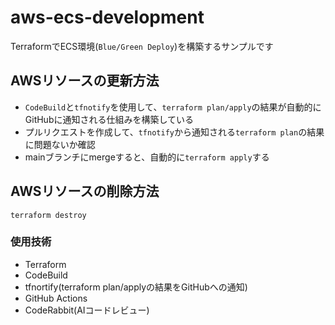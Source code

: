# aws-ecs-development
TerraformでECS環境(`Blue/Green Deploy`)を構築するサンプルです

## AWSリソースの更新方法
- `CodeBuild`と`tfnotify`を使用して、`terraform plan/apply`の結果が自動的にGitHubに通知される仕組みを構築している
- プルリクエストを作成して、`tfnotify`から通知される`terraform plan`の結果に問題ないか確認
- mainブランチにmergeすると、自動的に`terraform apply`する

## AWSリソースの削除方法
~~~
terraform destroy
~~~

### 使用技術
- Terraform
- CodeBuild
- tfnortify(terraform plan/applyの結果をGitHubへの通知)
- GitHub Actions
- CodeRabbit(AIコードレビュー)
